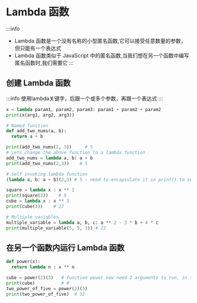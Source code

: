 # Lambda 函数

:::info
- Lambda 函数是一个没有名称的小型匿名函数,它可以接受任意数量的参数，但只能有一个表达式
- Lambda 函数类似于 JavaScript 中的匿名函数,当我们想在另一个函数中编写匿名函数时,我们需要它
:::

## 创建 Lambda 函数
:::info
使用lambda关键字，后跟一个或多个参数，再跟一个表达式
:::
```python
x = lambda param1, param2, param3: param1 + param2 + param2
print(x(arg1, arg2, arg3))

# Named function
def add_two_nums(a, b):
  return a + b

print(add_two_nums(2, 3))     # 5
# Lets change the above function to a lambda function
add_two_nums = lambda a, b: a + b
print(add_two_nums(2,3))    # 5

# Self invoking lambda function
(lambda a, b: a + b)(2,3) # 5 - need to encapsulate it in print() to see the result in the console

square = lambda x : x ** 2
print(square(3))    # 9
cube = lambda x : x ** 3
print(cube(3))    # 27

# Multiple variables
multiple_variable = lambda a, b, c: a ** 2 - 3 * b + 4 * c
print(multiple_variable(5, 5, 3)) # 22
```
## 在另一个函数内运行 Lambda 函数
```py
def power(x):
  return lambda n : x ** n

cube = power(2)(3)   # function power now need 2 arguments to run, in separate rounded brackets
print(cube)          # 8
two_power_of_five = power(2)(5) 
print(two_power_of_five)  # 32
```